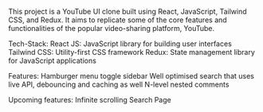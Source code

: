 This project is a YouTube UI clone built using React, JavaScript, Tailwind CSS, and Redux. It aims to replicate some of the core features and functionalities of the popular video-sharing platform, YouTube.

Tech-Stack:
React JS: JavaScript library for building user interfaces
Tailwind CSS: Utility-first CSS framework
Redux: State management library for JavaScript applications

Features:
Hamburger menu toggle sidebar
Well optimised search that uses live API, debouncing and caching as well
N-level nested comments


Upcoming features:
Infinite scrolling
Search Page